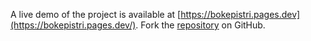 A live demo of the project is available at [https://bokepistri.pages.dev](https://bokepistri.pages.dev/).
Fork the [repository](https://github.com/mangulosowan/bokepseksi) on GitHub.